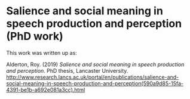 # Salience and social meaning in speech production and perception (PhD work)


This work was written up as:

Alderton, Roy. (2019) <i>Salience and social meaning in speech production and perception.</i> PhD thesis, Lancaster University.
http://www.research.lancs.ac.uk/portal/en/publications/salience-and-social-meaning-in-speech-production-and-perception(590a9d85-15fa-4391-be1b-a692e081a3cc).html
